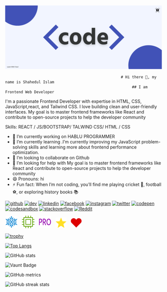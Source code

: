 ![I am Frontend Web Developer](https://github.com/Shahed11253/Shahed11253/blob/main/code.png?raw=true)

                                                        # Hi there 👋, my name is Shahedul Islam
                                                             ## I am Frontend Web Developer


I'm a passionate Frontend Developer with expertise in HTML, CSS, JavaScript,react, and Tailwind CSS. I love building clean and user-friendly interfaces. My goal is to master frontend frameworks like React and contribute to open-source projects to help the developer community

Skills:   REACT / JS/BOOTSTRAP/ TALWIND CSS/ HTML / CSS

- 🔭 I’m currently working on HABLU PROGRAMMER 
- 🌱 I’m currently learning .I’m currently improving my JavaScript problem-solving skills and learning more about frontend performance optimization. 
- 👯 I’m looking to collaborate on Github 
- 🤔 I’m looking for help with My goal is to master frontend frameworks like React and contribute to open-source projects to help the developer community 
- 😄 Pronouns: hi 
- ⚡ Fun fact: When I’m not coding, you’ll find me playing cricket 🏏, football ⚽, or exploring history books 📚 


[<img src='https://cdn.jsdelivr.net/npm/simple-icons@3.0.1/icons/github.svg' alt='github' height='40'>](https://github.com/Shahed11253)  [<img src='https://cdn.jsdelivr.net/npm/simple-icons@3.0.1/icons/dev-dot-to.svg' alt='dev' height='40'>](https://dev.to/https://dev.to/shahed11253)  [<img src='https://cdn.jsdelivr.net/npm/simple-icons@3.0.1/icons/linkedin.svg' alt='linkedin' height='40'>](https://www.linkedin.com/in/https://www.linkedin.com/in/shahedul-islam-islam-77242532a//)  [<img src='https://cdn.jsdelivr.net/npm/simple-icons@3.0.1/icons/facebook.svg' alt='facebook' height='40'>](https://www.facebook.com/https://www.facebook.com/profile.php?id=61561878507800)  [<img src='https://cdn.jsdelivr.net/npm/simple-icons@3.0.1/icons/instagram.svg' alt='instagram' height='40'>](https://www.instagram.com/https://www.instagram.com/sahedul368/?hl=en/)  [<img src='https://cdn.jsdelivr.net/npm/simple-icons@3.0.1/icons/twitter.svg' alt='twitter' height='40'>](https://twitter.com/https://x.com/shahedul19694)  [<img src='https://cdn.jsdelivr.net/npm/simple-icons@3.0.1/icons/codepen.svg' alt='codepen' height='40'>](https://codepen.io/https://codepen.io/Shahedul-Islam-the-selector)  [<img src='https://cdn.jsdelivr.net/npm/simple-icons@3.0.1/icons/codesandbox.svg' alt='codesandbox' height='40'>](https://codesandbox.io/u/https://codesandbox.io/u/s06247605)  [<img src='https://cdn.jsdelivr.net/npm/simple-icons@3.0.1/icons/stackoverflow.svg' alt='stackoverflow' height='40'>](https://stackoverflow.com/users/https://stackoverflow.com/users/27504915/shahedul-islam?tab=profile)  [<img src='https://cdn.jsdelivr.net/npm/simple-icons@3.0.1/icons/reddit.svg' alt='Reddit' height='40'>](https://www.reddit.com/user/https://www.reddit.com/user/TypicalDay4183/)  

<a href='https://archiveprogram.github.com/'><img src='https://raw.githubusercontent.com/acervenky/animated-github-badges/master/assets/acbadge.gif' width='40' height='40'></a> <a href='https://docs.github.com/en/developers'><img src='https://raw.githubusercontent.com/acervenky/animated-github-badges/master/assets/devbadge.gif' width='40' height='40'></a> <a href='https://github.com/pricing'><img src='https://raw.githubusercontent.com/acervenky/animated-github-badges/master/assets/pro.gif' width='40' height='40'></a> <a href='https://stars.github.com/'><img src='https://raw.githubusercontent.com/acervenky/animated-github-badges/master/assets/starbadge.gif' width='35' height='35'></a> <a href='https://docs.github.com/en/github/supporting-the-open-source-community-with-github-sponsors'><img src='https://raw.githubusercontent.com/acervenky/animated-github-badges/master/assets/sponsorbadge.gif' width='35' height='35'></a> 

[![trophy](https://github-profile-trophy.vercel.app/?username=Shahed11253)](https://github.com/ryo-ma/github-profile-trophy)

[![Top Langs](https://github-readme-stats.vercel.app/api/top-langs/?username=Shahed11253)](https://github.com/anuraghazra/github-readme-stats)

![GitHub stats](https://github-readme-stats.vercel.app/api?username=Shahed11253&show_icons=true)  

![Vaunt Badge](https://api.vaunt.dev/v1/github/entities/Shahed11253/contributions?format=svg&private=false)  

![GitHub metrics](https://metrics.lecoq.io/Shahed11253)  

![GitHub streak stats](https://streak-stats.demolab.com/?user=Shahed11253)  

